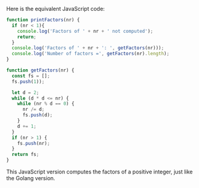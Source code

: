 Here is the equivalent JavaScript code:

```javascript
function printFactors(nr) {
  if (nr < 1){
    console.log('Factors of ' + nr + ' not computed');
    return;
  }
  console.log('Factors of ' + nr + ': ', getFactors(nr)));
  console.log('Number of factors =', getFactors(nr).length);
}

function getFactors(nr) {
  const fs = [];
  fs.push(1));

  let d = 2;
  while (d * d <= nr) {
    while (nr % d == 0) {
      nr /= d;
      fs.push(d);
    }
    d += 1;
  }
  if (nr > 1) {
    fs.push(nr);
  }
  return fs;
}
```
This JavaScript version computes the factors of a positive integer, just like the Golang version.
